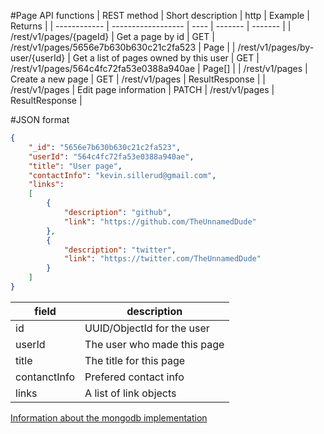 #Page API functions
|  REST method |  Short description | http | Example | Returns |
| ------------ | ------------------ | ---- | ------- | ------- |
| /rest/v1/pages/{pageId} | Get a page by id | GET | /rest/v1/pages/5656e7b630b630c21c2fa523 | Page |
| /rest/v1/pages/by-user/{userId} | Get a list of pages owned by this user | GET | /rest/v1/pages/564c4fc72fa53e0388a940ae | Page[] |
| /rest/v1/pages | Create a new page | GET | /rest/v1/pages | ResultResponse<Page> |
| /rest/v1/pages | Edit page information | PATCH | /rest/v1/pages | ResultResponse |

#JSON format
```json
{
    "_id": "5656e7b630b630c21c2fa523",
    "userId": "564c4fc72fa53e0388a940ae",
    "title": "User page",
    "contactInfo": "kevin.sillerud@gmail.com",
    "links":
    [
        {
            "description": "github",
            "link": "https://github.com/TheUnnamedDude"
        },
        {
            "description": "twitter",
            "link": "https://twitter.com/TheUnnamedDude"
        }
    ]
}
```

| field                 | description                                  |
| --------------------- | -------------------------------------------- |
| id                    | UUID/ObjectId for the user                   |
| userId                | The user who made this page                  |
| title                 | The title for this page                      |
| contanctInfo          | Prefered contact info                        |
| links                 | A list of link objects                       |

[Information about the mongodb implementation](../db/mongodb_spec.md#page)
